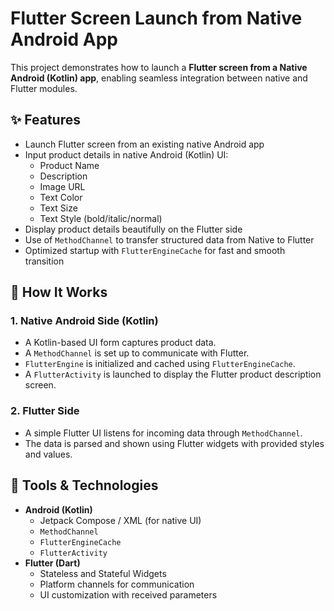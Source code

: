 # Flutter Screen Launch from Native Android App

This project demonstrates how to launch a **Flutter screen from a Native Android (Kotlin) app**, enabling seamless integration between native and Flutter modules.

## ✨ Features

- Launch Flutter screen from an existing native Android app
- Input product details in native Android (Kotlin) UI:
  - Product Name
  - Description
  - Image URL
  - Text Color
  - Text Size
  - Text Style (bold/italic/normal)
- Display product details beautifully on the Flutter side
- Use of `MethodChannel` to transfer structured data from Native to Flutter
- Optimized startup with `FlutterEngineCache` for fast and smooth transition

## 📱 How It Works

### 1. Native Android Side (Kotlin)
- A Kotlin-based UI form captures product data.
- A `MethodChannel` is set up to communicate with Flutter.
- `FlutterEngine` is initialized and cached using `FlutterEngineCache`.
- A `FlutterActivity` is launched to display the Flutter product description screen.

### 2. Flutter Side
- A simple Flutter UI listens for incoming data through `MethodChannel`.
- The data is parsed and shown using Flutter widgets with provided styles and values.

## 🔧 Tools & Technologies

- **Android (Kotlin)**
  - Jetpack Compose / XML (for native UI)
  - `MethodChannel`
  - `FlutterEngineCache`
  - `FlutterActivity`
- **Flutter (Dart)**
  - Stateless and Stateful Widgets
  - Platform channels for communication
  - UI customization with received parameters
